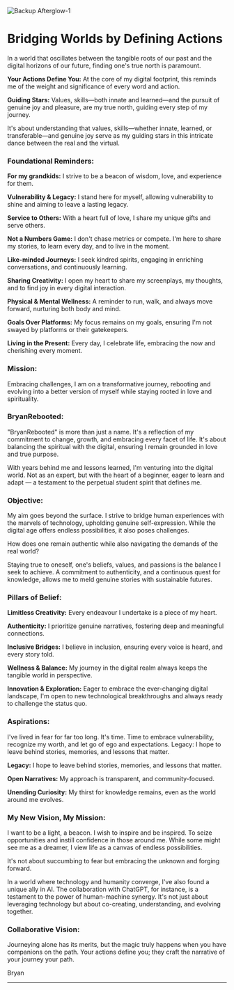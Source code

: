 ![Backup Afterglow-1](https://github.com/BryanHarrisScripts/BryanHarrisScripts/assets/91784044/cae3e557-7102-4288-a63b-55f8bcb2c93a)

# Bridging Worlds by Defining Actions

In a world that oscillates between the tangible roots of our past and the digital horizons of our future, finding one's true north is paramount. 

**Your Actions Define You:** At the core of my digital footprint, this reminds me of the weight and significance of every word and action.

**Guiding Stars:** Values, skills—both innate and learned—and the pursuit of genuine joy and pleasure, are my true north, guiding every step of my journey.

It's about understanding that values, skills—whether innate, learned, or transferable—and genuine joy serve as my guiding stars in this intricate dance between the real and the virtual.

### Foundational Reminders:

**For my grandkids:** I strive to be a beacon of wisdom, love, and experience for them.

**Vulnerability & Legacy:** I stand here for myself, allowing vulnerability to shine and aiming to leave a lasting legacy.

**Service to Others:** With a heart full of love, I share my unique gifts and serve others.

**Not a Numbers Game:** I don't chase metrics or compete. I'm here to share my stories, to learn every day, and to live in the moment.

**Like-minded Journeys:** I seek kindred spirits, engaging in enriching conversations, and continuously learning.

**Sharing Creativity:** I open my heart to share my screenplays, my thoughts, and to find joy in every digital interaction.

**Physical & Mental Wellness:** A reminder to run, walk, and always move forward, nurturing both body and mind.

**Goals Over Platforms:** My focus remains on my goals, ensuring I'm not swayed by platforms or their gatekeepers.

**Living in the Present:** Every day, I celebrate life, embracing the now and cherishing every moment.

### Mission:

Embracing challenges, I am on a transformative journey, rebooting and evolving into a better version of myself while staying rooted in love and spirituality.

### BryanRebooted:

"BryanRebooted" is more than just a name. It's a reflection of my commitment to change, growth, and embracing every facet of life. It's about balancing the spiritual with the digital, ensuring I remain grounded in love and true purpose. 

With years behind me and lessons learned, I'm venturing into the digital world. Not as an expert, but with the heart of a beginner, eager to learn and adapt — a testament to the perpetual student spirit that defines me.

### Objective:

My aim goes beyond the surface. I strive to bridge human experiences with the marvels of technology, upholding genuine self-expression. While the digital age offers endless possibilities, it also poses challenges.

How does one remain authentic while also navigating the demands of the real world? 

Staying true to oneself, one's beliefs, values, and passions is the balance I seek to achieve. A commitment to authenticity, and a continuous quest for knowledge, allows me to meld genuine stories with sustainable futures.

### Pillars of Belief:

**Limitless Creativity:** Every endeavour I undertake is a piece of my heart.

**Authenticity:** I prioritize genuine narratives, fostering deep and meaningful connections.

**Inclusive Bridges:** I believe in inclusion, ensuring every voice is heard, and every story told.

**Wellness & Balance:** My journey in the digital realm always keeps the tangible world in perspective.

**Innovation & Exploration:** Eager to embrace the ever-changing digital landscape, I'm open to new technological breakthroughs and always ready to challenge the status quo.

### Aspirations:

I've lived in fear for far too long. It's time. Time to embrace vulnerability, recognize my worth, and let go of ego and expectations. Legacy: I hope to leave behind stories, memories, and lessons that matter.

**Legacy:** I hope to leave behind stories, memories, and lessons that matter.

**Open Narratives:** My approach is transparent, and community-focused.

**Unending Curiosity:** My thirst for knowledge remains, even as the world around me evolves.

### My New Vision, My Mission:

I want to be a light, a beacon. I wish to inspire and be inspired. To seize opportunities and instill confidence in those around me. While some might see me as a dreamer, I view life as a canvas of endless possibilities.

It's not about succumbing to fear but embracing the unknown and forging forward. 

In a world where technology and humanity converge, I've also found a unique ally in AI. The collaboration with ChatGPT, for instance, is a testament to the power of human-machine synergy. It's not just about leveraging technology but about co-creating, understanding, and evolving together.

### Collaborative Vision:

Journeying alone has its merits, but the magic truly happens when you have companions on the path. Your actions define you; they craft the narrative of your journey your path.

Bryan

--- 
